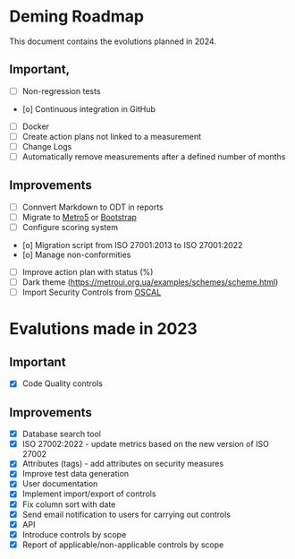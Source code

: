 # Deming Roadmap

This document contains the evolutions planned in 2024.

## Important,

* [ ] Non-regression tests
* [o] Continuous integration in GitHub
* [ ] Docker
* [ ] Create action plans not linked to a measurement
* [ ] Change Logs
* [ ] Automatically remove measurements after a defined number of months

## Improvements

* [ ] Connvert Markdown to ODT in reports
* [ ] Migrate to [Metro5](https://github.com/olton/metro5) or [Bootstrap](https://getbootstrap.com/)
* [ ] Configure scoring system
* [o] Migration script from ISO 27001:2013 to ISO 27001:2022
* [o] Manage non-conformities
* [ ] Improve action plan with status (%)
* [ ] Dark theme (https://metroui.org.ua/examples/schemes/scheme.html)
* [ ] Import Security Controls from [OSCAL](https://pages.nist.gov/OSCAL/)

# Evalutions made in 2023

## Important

* [x] Code Quality controls

## Improvements

* [x] Database search tool
* [x] ISO 27002:2022 - update metrics based on the new version of ISO 27002
* [x] Attributes (tags) - add attributes on security measures
* [x] Improve test data generation
* [x] User documentation
* [x] Implement import/export of controls
* [x] Fix column sort with date
* [x] Send email notification to users for carrying out controls
* [x] API
* [x] Introduce controls by scope
* [x] Report of applicable/non-applicable controls by scope
